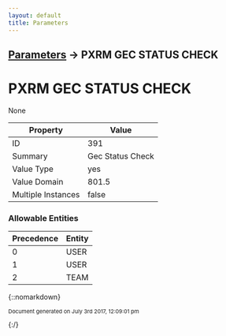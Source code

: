 ```yaml
---
layout: default
title: Parameters
---
```


## [Parameters](TableOfContents) &#8594; PXRM GEC STATUS CHECK
# PXRM GEC STATUS CHECK

None

Property | Value
--- | ---
ID | 391
Summary | Gec Status Check
Value Type | yes
Value Domain | 801.5
Multiple Instances | false

### Allowable Entities

Precedence | Entity
--- | ---
0 | USER
1 | USER
2 | TEAM

{::nomarkdown} <br/><p style="font-size: 11px">Document generated on July 3rd 2017, 12:09:01 pm</p>{:/}